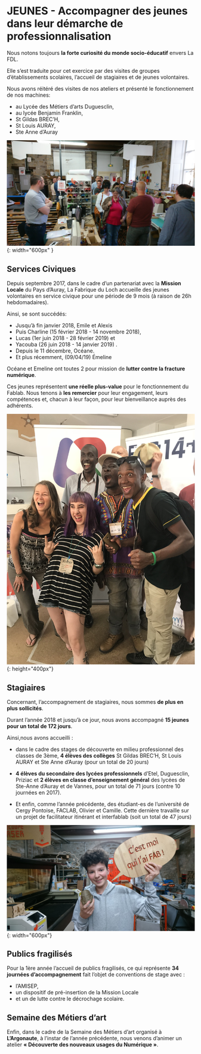 # JEUNES - Accompagner des jeunes dans leur démarche de professionnalisation

Nous notons toujours **la forte curiosité du monde socio-éducatif** envers La FDL.

Elle s’est traduite pour cet exercice par des visites de groupes d’établissements scolaires, l’accueil de stagiaires et de jeunes volontaires.

Nous avons réitéré des visites de nos ateliers et présenté le fonctionnement de nos machines:
- au Lycée des Métiers d’arts Duguesclin,
- au lycée Benjamin Franklin,
- St Gildas BREC’H,
- St Louis AURAY,
- Ste Anne d’Auray

![visites](../images/visites.JPG){: width="600px" }

## Services Civiques
Depuis septembre 2017, dans le cadre d’un partenariat avec la **Mission Locale** du Pays d’Auray, La Fabrique du Loch accueille des jeunes volontaires en service civique pour une période de 9 mois (à raison de 26h hebdomadaires).

Ainsi, se sont succédés:
- Jusqu’à fin janvier 2018, Emile et Alexis
- Puis Charline (15 février 2018 - 14 novembre 2018),
- Lucas (1er juin 2018 - 28 février 2019) et
- Yacouba (26 juin 2018 - 14 janvier 2019) .
- Depuis le 11 décembre, Océane.
- Et plus récemment, (09/04/19) Émeline

Océane et Emeline ont toutes 2 pour mission de **lutter contre la fracture numérique**.

Ces jeunes représentent **une réelle plus-value** pour le fonctionnement du Fablab. Nous tenons à **les remercier** pour leur engagement, leurs compétences et, chacun à leur façon, pour leur bienveillance auprès des adhérents.

![happiness](../images/happiness.jpg){: height="400px"}

## Stagiaires
Concernant, l’accompagnement de stagiaires, nous sommes **de plus en plus sollicités**.

Durant l’année 2018 et jusqu’à ce jour, nous avons accompagné **15 jeunes pour un total de 172 jours**.

Ainsi,nous avons accueilli :

- dans le cadre des stages de découverte en milieu professionnel des classes de 3ème, **4 élèves des collèges** St Gildas BREC’H, St Louis AURAY et Ste Anne d’Auray (pour un total de 20 jours)

- **4 élèves du secondaire des lycées professionnels**  d’Etel, Duguesclin, Priziac et **2 élèves en classe d’enseignement général** des lycées de Ste-Anne d’Auray et de Vannes, pour un total de 71 jours (contre 10 journées en 2017).

- Et enfin, comme l’année précédente, des étudiant-es de l’université de Cergy Pontoise, FACLAB, Olivier et Camille. Cette dernière travaille sur un projet de facilitateur itinérant et interfablab (soit un total de 47 jours)

![cmoifab](../images/RI3.JPG){: width="600px"}

## Publics fragilisés
Pour la 1ère année l’accueil de publics fragilisés, ce qui représente **34 journées d’accompagnement** fait l’objet de conventions de stage avec :

- l’AMISEP,
- un dispositif de pré-insertion de la Mission Locale
- et un de lutte contre le décrochage scolaire.

## Semaine des Métiers d’art
Enfin, dans le cadre de la Semaine des Métiers d’art organisé à **L’Argonaute**, à l’instar de l’année précédente, nous venons d’animer un atelier **« Découverte des nouveaux usages du Numérique »**.
